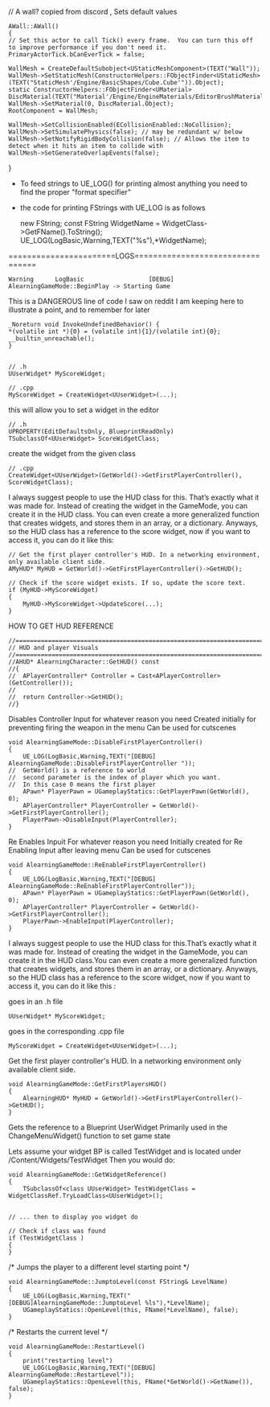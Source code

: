 // A wall? copied from discord , Sets default values
    
    AWall::AWall()
    {
    // Set this actor to call Tick() every frame.  You can turn this off to improve performance if you don't need it.
    PrimaryActorTick.bCanEverTick = false;

    WallMesh = CreateDefaultSubobject<UStaticMeshComponent>(TEXT("Wall"));
    WallMesh->SetStaticMesh(ConstructorHelpers::FObjectFinder<UStaticMesh>(TEXT("StaticMesh'/Engine/BasicShapes/Cube.Cube'")).Object);
    static ConstructorHelpers::FObjectFinder<UMaterial> DiscMaterial(TEXT("Material'/Engine/EngineMaterials/EditorBrushMaterial.EditorBrushMaterial'"));
    WallMesh->SetMaterial(0, DiscMaterial.Object);
    RootComponent = WallMesh;

    WallMesh->SetCollisionEnabled(ECollisionEnabled::NoCollision);
    WallMesh->SetSimulatePhysics(false); // may be redundant w/ below
    WallMesh->SetNotifyRigidBodyCollision(false); // Allows the item to detect when it hits an item to collide with
    WallMesh->SetGenerateOverlapEvents(false);

}

* To feed strings to UE_LOG() for printing almost anything you need to find the proper "format specifier"
 
* the code for printing FStrings with UE_LOG is as follows
    

    new FString;
    const FString WidgetName = WidgetClass->GetFName().ToString();
    UE_LOG(LogBasic,Warning,TEXT("%s"),*WidgetName);


=======================LOGS=================================
    
    Warning      LogBasic                  [DEBUG] AlearningGameMode::BeginPlay -> Starting Game


This is a DANGEROUS line of code I saw on reddit I am keeping here to illustrate a point, and to remember for later

    _Noreturn void InvokeUndefinedBehavior() {
    *(volatile int *){0} = (volatile int){1}/(volatile int){0};
    __builtin_unreachable();
    }


    // .h
    UUserWidget* MyScoreWidget;

    // .cpp
    MyScoreWidget = CreateWidget<UUserWidget>(...);


this will allow you to set a widget in the editor

    // .h
    UPROPERTY(EditDefaultsOnly, BlueprintReadOnly)
    TSubclassOf<UUserWidget> ScoreWidgetClass;

create the widget from the given class

    // .cpp
    CreateWidget<UUserWidget>(GetWorld()->GetFirstPlayerController(), ScoreWidgetClass);

I always suggest people to use the HUD class for this. That’s exactly what it was made for. Instead of creating the widget in the GameMode, you can create it in the HUD class. You can even create a more generalized function that creates widgets, and stores them in an array, or a dictionary. Anyways, so the HUD class has a reference to the score widget, now if you want to access it, you can do it like this:


    // Get the first player controller's HUD. In a networking environment, only available client side.
    AMyHUD* MyHUD = GetWorld()->GetFirstPlayerController()->GetHUD();

    // Check if the score widget exists. If so, update the score text.
    if (MyHUD->MyScoreWidget)
    {
        MyHUD->MyScoreWidget->UpdateScore(...);
    }
    
HOW TO GET HUD REFERENCE

    //=============================================================================
    // HUD and player Visuals
    //=============================================================================
    //AHUD* AlearningCharacter::GetHUD() const
    //{
    //	APlayerController* Controller = Cast<APlayerController>(GetController());
    //
    //	return Controller->GetHUD();
    //}


Disables Controller Input for whatever reason you need
Created initially for preventing firing the weapon in the menu
Can be used for cutscenes

    void AlearningGameMode::DisableFirstPlayerController()
    {
        UE_LOG(LogBasic,Warning,TEXT("[DEBUG] AlearningGameMode::DisableFirstPlayerController "));
    //	GetWorld() is a reference to world
    //	second parameter is the index of player which you want.
    //	In this case 0 means the first player
        APawn* PlayerPawn = UGameplayStatics::GetPlayerPawn(GetWorld(), 0);
        APlayerController* PlayerController = GetWorld()->GetFirstPlayerController();
        PlayerPawn->DisableInput(PlayerController);
    }



Re Enables Inpuit For whatever reason you need
Initially created for Re Enabling Input after leaving menu
Can be used for cutscenes
 
    void AlearningGameMode::ReEnableFirstPlayerController()
    {
        UE_LOG(LogBasic,Warning,TEXT("[DEBUG] AlearningGameMode::ReEnableFirstPlayerController"));
        APawn* PlayerPawn = UGameplayStatics::GetPlayerPawn(GetWorld(), 0);
        APlayerController* PlayerController = GetWorld()->GetFirstPlayerController();
        PlayerPawn->EnableInput(PlayerController);
    }
  


I always suggest people to use the HUD class for this.That’s exactly what it
 was made for. Instead of creating the widget in the GameMode, you can create
 it in the HUD class.You can even create a more generalized function that
 creates widgets, and stores them in an array, or a dictionary. Anyways,
 so the HUD class has a reference to the score widget, now if you want to
 access it, you can do it like this :

goes in an .h file

    UUserWidget* MyScoreWidget;

goes in the corresponding .cpp file

    MyScoreWidget = CreateWidget<UUserWidget>(...);

Get the first player controller's HUD. In a networking environment
only available client side.

    void AlearningGameMode::GetFirstPlayersHUD()
    {
    	AlearningHUD* MyHUD = GetWorld()->GetFirstPlayerController()->GetHUD();
    }



Gets the reference to a Blueprint UserWidget
Primarily used in the ChangeMenuWidget() function to set game state

Lets assume your widget BP is called TestWidget and is located under /Content/Widgets/TestWidget
Then you would do:

    void AlearningGameMode::GetWidgetReference()
    {
    	TSubclassOf<class UUserWidget> TestWidgetClass = WidgetClassRef.TryLoadClass<UUserWidget>();
	
	
	// ... then to display you widget do

	// Check if class was found
	if (TestWidgetClass )
	{
	}


/*
Jumps the player to a different level starting point
*/

    void AlearningGameMode::JumptoLevel(const FString& LevelName)
    {
    	UE_LOG(LogBasic,Warning,TEXT("[DEBUG]AlearningGameMode::JumptoLevel %ls"),*LevelName);
    	UGameplayStatics::OpenLevel(this, FName(*LevelName), false);
    }


/*
Restarts the current level
*/

    void AlearningGameMode::RestartLevel()
    {
    	print("restarting level")
    	UE_LOG(LogBasic,Warning,TEXT("[DEBUG] AlearningGameMode::RestartLevel"));
    	UGameplayStatics::OpenLevel(this, FName(*GetWorld()->GetName()), false);
    }
